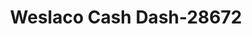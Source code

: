 ---
f_zip-code: 78596
f_state-code: TX
title: Weslaco Cash Dash-28672
f_phone: 956-969-9080
f_city-only: Weslaco
f_address: 1533 N Texas Blvd Weslaco
f_location-unique-id: '28672'
slug: weslaco-cash-dash-28672
updated-on: '2024-05-30T13:46:58.046Z'
created-on: '2024-05-30T13:36:59.803Z'
published-on: '2024-05-30T13:54:32.469Z'
f_city-state: cms/city/weslaco-tx.md
f_company: cms/company/weslaco-cash-dash.md
f_state: cms/state/texas.md
layout: '[payday-loan].html'
tags: payday-loan
---
